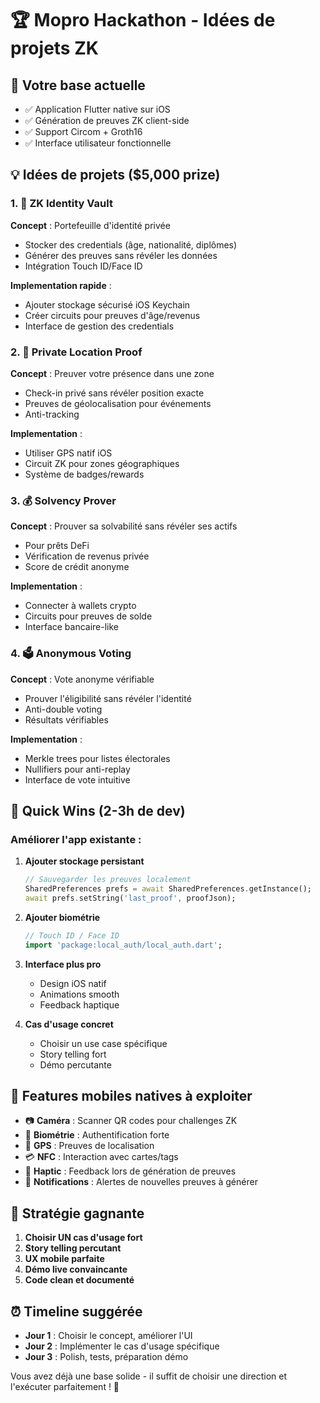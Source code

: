 # 🏆 Mopro Hackathon - Idées de projets ZK

## 🎯 Votre base actuelle
- ✅ Application Flutter native sur iOS
- ✅ Génération de preuves ZK client-side
- ✅ Support Circom + Groth16
- ✅ Interface utilisateur fonctionnelle

## 💡 Idées de projets ($5,000 prize)

### 1. 🔐 **ZK Identity Vault**
**Concept** : Portefeuille d'identité privée
- Stocker des credentials (âge, nationalité, diplômes)
- Générer des preuves sans révéler les données
- Intégration Touch ID/Face ID

**Implementation rapide** :
- Ajouter stockage sécurisé iOS Keychain
- Créer circuits pour preuves d'âge/revenus
- Interface de gestion des credentials

### 2. 📍 **Private Location Proof**
**Concept** : Preuver votre présence dans une zone
- Check-in privé sans révéler position exacte
- Preuves de géolocalisation pour événements
- Anti-tracking

**Implementation** :
- Utiliser GPS natif iOS
- Circuit ZK pour zones géographiques
- Système de badges/rewards

### 3. 💰 **Solvency Prover**
**Concept** : Prouver sa solvabilité sans révéler ses actifs
- Pour prêts DeFi
- Vérification de revenus privée
- Score de crédit anonyme

**Implementation** :
- Connecter à wallets crypto
- Circuits pour preuves de solde
- Interface bancaire-like

### 4. 🗳️ **Anonymous Voting**
**Concept** : Vote anonyme vérifiable
- Prouver l'éligibilité sans révéler l'identité
- Anti-double voting
- Résultats vérifiables

**Implementation** :
- Merkle trees pour listes électorales
- Nullifiers pour anti-replay
- Interface de vote intuitive

## 🚀 Quick Wins (2-3h de dev)

### Améliorer l'app existante :
1. **Ajouter stockage persistant**
   ```dart
   // Sauvegarder les preuves localement
   SharedPreferences prefs = await SharedPreferences.getInstance();
   await prefs.setString('last_proof', proofJson);
   ```

2. **Ajouter biométrie**
   ```dart
   // Touch ID / Face ID
   import 'package:local_auth/local_auth.dart';
   ```

3. **Interface plus pro**
   - Design iOS natif
   - Animations smooth
   - Feedback haptique

4. **Cas d'usage concret**
   - Choisir un use case spécifique
   - Story telling fort
   - Démo percutante

## 📱 Features mobiles natives à exploiter

- 📷 **Caméra** : Scanner QR codes pour challenges ZK
- 🔐 **Biométrie** : Authentification forte
- 📍 **GPS** : Preuves de localisation
- 💳 **NFC** : Interaction avec cartes/tags
- 📳 **Haptic** : Feedback lors de génération de preuves
- 🔔 **Notifications** : Alertes de nouvelles preuves à générer

## 🎯 Stratégie gagnante

1. **Choisir UN cas d'usage fort**
2. **Story telling percutant** 
3. **UX mobile parfaite**
4. **Démo live convaincante**
5. **Code clean et documenté**

## ⏰ Timeline suggérée

- **Jour 1** : Choisir le concept, améliorer l'UI
- **Jour 2** : Implémenter le cas d'usage spécifique
- **Jour 3** : Polish, tests, préparation démo

Vous avez déjà une base solide - il suffit de choisir une direction et l'exécuter parfaitement ! 🚀
